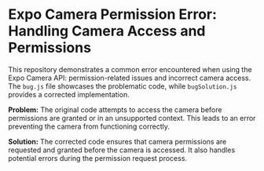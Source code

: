 # Expo Camera Permission Error: Handling Camera Access and Permissions

This repository demonstrates a common error encountered when using the Expo Camera API: permission-related issues and incorrect camera access.  The `bug.js` file showcases the problematic code, while `bugSolution.js` provides a corrected implementation.

**Problem:** The original code attempts to access the camera before permissions are granted or in an unsupported context. This leads to an error preventing the camera from functioning correctly. 

**Solution:** The corrected code ensures that camera permissions are requested and granted before the camera is accessed. It also handles potential errors during the permission request process.